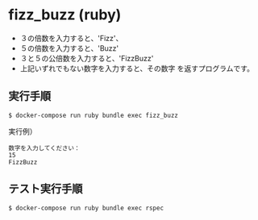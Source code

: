 # fizz_buzz (ruby)

- ３の倍数を入力すると、'Fizz'、
- ５の倍数を入力すると、'Buzz'
- ３と５の公倍数を入力すると、'FizzBuzz'
- 上記いずれでもない数字を入力すると、その数字
を返すプログラムです。

## 実行手順

    $ docker-compose run ruby bundle exec fizz_buzz

実行例）

    数字を入力してください：
    15
    FizzBuzz

## テスト実行手順

    $ docker-compose run ruby bundle exec rspec
